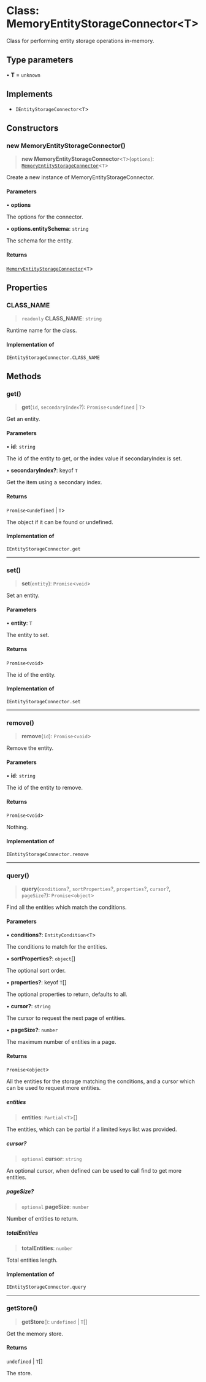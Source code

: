 # Class: MemoryEntityStorageConnector\<T\>

Class for performing entity storage operations in-memory.

## Type parameters

• **T** = `unknown`

## Implements

- `IEntityStorageConnector`\<`T`\>

## Constructors

### new MemoryEntityStorageConnector()

> **new MemoryEntityStorageConnector**\<`T`\>(`options`): [`MemoryEntityStorageConnector`](MemoryEntityStorageConnector.md)\<`T`\>

Create a new instance of MemoryEntityStorageConnector.

#### Parameters

• **options**

The options for the connector.

• **options.entitySchema**: `string`

The schema for the entity.

#### Returns

[`MemoryEntityStorageConnector`](MemoryEntityStorageConnector.md)\<`T`\>

## Properties

### CLASS\_NAME

> `readonly` **CLASS\_NAME**: `string`

Runtime name for the class.

#### Implementation of

`IEntityStorageConnector.CLASS_NAME`

## Methods

### get()

> **get**(`id`, `secondaryIndex`?): `Promise`\<`undefined` \| `T`\>

Get an entity.

#### Parameters

• **id**: `string`

The id of the entity to get, or the index value if secondaryIndex is set.

• **secondaryIndex?**: keyof `T`

Get the item using a secondary index.

#### Returns

`Promise`\<`undefined` \| `T`\>

The object if it can be found or undefined.

#### Implementation of

`IEntityStorageConnector.get`

***

### set()

> **set**(`entity`): `Promise`\<`void`\>

Set an entity.

#### Parameters

• **entity**: `T`

The entity to set.

#### Returns

`Promise`\<`void`\>

The id of the entity.

#### Implementation of

`IEntityStorageConnector.set`

***

### remove()

> **remove**(`id`): `Promise`\<`void`\>

Remove the entity.

#### Parameters

• **id**: `string`

The id of the entity to remove.

#### Returns

`Promise`\<`void`\>

Nothing.

#### Implementation of

`IEntityStorageConnector.remove`

***

### query()

> **query**(`conditions`?, `sortProperties`?, `properties`?, `cursor`?, `pageSize`?): `Promise`\<`object`\>

Find all the entities which match the conditions.

#### Parameters

• **conditions?**: `EntityCondition`\<`T`\>

The conditions to match for the entities.

• **sortProperties?**: `object`[]

The optional sort order.

• **properties?**: keyof `T`[]

The optional properties to return, defaults to all.

• **cursor?**: `string`

The cursor to request the next page of entities.

• **pageSize?**: `number`

The maximum number of entities in a page.

#### Returns

`Promise`\<`object`\>

All the entities for the storage matching the conditions,
and a cursor which can be used to request more entities.

##### entities

> **entities**: `Partial`\<`T`\>[]

The entities, which can be partial if a limited keys list was provided.

##### cursor?

> `optional` **cursor**: `string`

An optional cursor, when defined can be used to call find to get more entities.

##### pageSize?

> `optional` **pageSize**: `number`

Number of entities to return.

##### totalEntities

> **totalEntities**: `number`

Total entities length.

#### Implementation of

`IEntityStorageConnector.query`

***

### getStore()

> **getStore**(): `undefined` \| `T`[]

Get the memory store.

#### Returns

`undefined` \| `T`[]

The store.
